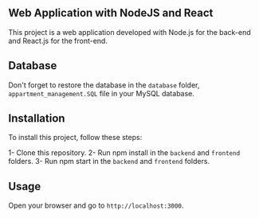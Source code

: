 ## Web Application with NodeJS and React

This project is a web application developed with Node.js for the back-end and React.js for the front-end.

## Database

Don't forget to restore the database in the `database` folder, `appartment_management.SQL` file in your MySQL database.

##  Installation

To install this project, follow these steps:

1- Clone this repository.
2- Run npm install in the `backend` and `frontend` folders.
3- Run npm start in the `backend` and `frontend` folders.

## Usage

Open your browser and go to `http://localhost:3000`.